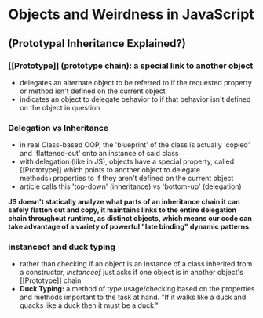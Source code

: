# Objects and Weirdness in JavaScript
## (Prototypal Inheritance Explained?)

### [[Prototype]] (prototype chain): a special link to another object
- delegates an alternate object to be referred to if the requested property or method isn't defined on the current object
- indicates an object to delegate behavior to if that behavior isn't defined on the object in question

### Delegation vs Inheritance

- in real Class-based OOP, the 'blueprint' of the class is actually 'copied' and 'flattened-out' onto an instance of said class
- with delegation (like in JS), objects have a special property, called [[Prototype]] which points to another object to delegate methods+properties to if they aren't defined on the current object
- article calls this 'top-down' (inheritance) vs 'bottom-up' (delegation)

**JS doesn't statically analyze what parts of an inheritance chain it can safely flatten out and copy, it maintains links to the entire delegation chain throughout runtime, as distinct objects, which means our code can take advantage of a variety of powerful "late binding" dynamic patterns.**

### instanceof and duck typing
- rather than checking if an object is an instance of a class inherited from a constructor, *instanceof* just asks if one object is in another object's [[Prototype]] chain
- **Duck Typing:** a method of type usage/checking based on the properties and methods important to the task at hand. "If it walks like a duck and quacks like a duck then it must be a duck." 